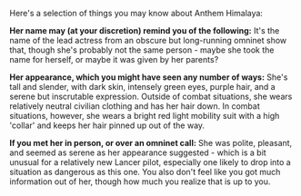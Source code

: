 Here's a selection of things you may know about Anthem Himalaya:

**Her name may (at your discretion) remind you of the following:**
It's the name of the lead actress from an obscure but long-running omninet show that, though she's probably not the same person - maybe she took the name for herself, or maybe it was given by her parents?

**Her appearance, which you might have seen any number of ways:**
She's tall and slender, with dark skin, intensely green eyes, purple hair, and a serene but inscrutable expression. Outside of combat situations, she wears relatively neutral civilian clothing and has her hair down. In combat situations, however, she wears a bright red light mobility suit with a high 'collar' and keeps her hair pinned up out of the way.

**If you met her in person, or over an omninet call:**
She was polite, pleasant, and seemed as serene as her appearance suggested - which is a bit unusual for a relatively new Lancer pilot, especially one likely to drop into a situation as dangerous as this one. You also don't feel like you got much information out of her, though how much you realize that is up to you.